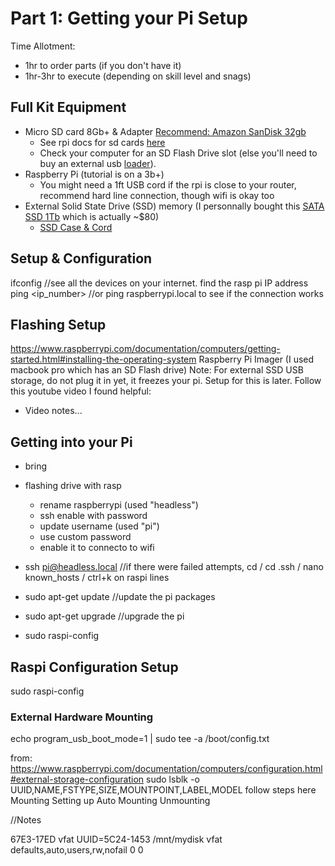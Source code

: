 # Part 1: Getting your Pi Setup

Time Allotment:
- 1hr to order parts (if you don't have it)
- 1hr-3hr to execute (depending on skill level and snags)

## Full Kit Equipment
- Micro SD card 8Gb+ & Adapter [Recommend: Amazon SanDisk 32gb](https://www.amazon.com/s?k=micro+sd+card&rh=n%3A516866%2Cp_n_feature_two_browse-bin%3A6518304011&crid=YXIYMGJA97E7&nav_sdd=aps&rnid=6518301011&sprefix=micro+sd+card&ref=nb_sb_ss_w_sbl-tr-t1_micro-sd-card_k0_1_13_2)
    - See rpi docs for sd cards [here](https://www.raspberrypi.com/documentation/computers/getting-started.html#sd-cards-for-raspberry-pi)
    - Check your computer for an SD Flash Drive slot (else you'll need to buy an external usb [loader](https://www.amazon.com/Reader-uni-Adapter-Aluminum-Memory/dp/B08P1T8R46/ref=sr_1_2?crid=2DL6CI2GH2MEM&keywords=sd%2Bcard%2Bexternal%2Bloader&qid=1694879165&sprefix=sd%2Bcard%2Bexternal%2Bloade%2Caps%2C121&sr=8-2&th=1)).
- Raspberry Pi (tutorial is on a 3b+)
    - You might need a 1ft USB cord if the rpi is close to your router, recommend hard line connection, though wifi is okay too 
- External Solid State Drive (SSD) memory (I personnally bought this [SATA SSD 1Tb](https://www.amazon.com/Reader-uni-Adapter-Aluminum-Memory/dp/B08P1T8R46/ref=sr_1_2?crid=2DL6CI2GH2MEM&keywords=sd%2Bcard%2Bexternal%2Bloader&qid=1694879165&sprefix=sd%2Bcard%2Bexternal%2Bloade%2Caps%2C121&sr=8-2&th=1) which is actually ~$80)
    - [SSD Case & Cord](https://www.amazon.com/ORICO-External-Enclosure-Support-Tool-Free/dp/B01LY97QE8/ref=d_pd_sim_sccl_4_26/147-8461889-8258503?pd_rd_w=v30UK&content-id=amzn1.sym.2351c4aa-bb60-45da-95b0-d52caf1c26f1&pf_rd_p=2351c4aa-bb60-45da-95b0-d52caf1c26f1&pf_rd_r=CR5YJYDZ5K5ZMD98S98P&pd_rd_wg=t811H&pd_rd_r=b3838bb0-cdd9-45fa-81ff-c03d3fbba4cb&pd_rd_i=B01LY97QE8&th=1)

## Setup & Configuration

ifconfig //see all the devices on your internet. find the rasp pi IP address
ping <ip_number> //or ping raspberrypi.local to see if the connection works

## Flashing Setup

https://www.raspberrypi.com/documentation/computers/getting-started.html#installing-the-operating-system
Raspberry Pi Imager (I used macbook pro which has an SD Flash drive)
Note: For external SSD USB storage, do not plug it in yet, it freezes your pi. Setup for this is later.
Follow this youtube video I found helpful:
- Video notes...

## Getting into your Pi
- bring

- flashing drive with rasp
    - rename raspberrypi (used "headless")
    - ssh enable with password
    - update username (used "pi")
    - use custom password
    - enable it to connecto to wifi

- ssh pi@headless.local //if there were failed attempts, cd / cd .ssh / nano known_hosts / ctrl+k on raspi lines
- sudo apt-get update  //update the pi packages
- sudo apt-get upgrade //upgrade the pi
- sudo raspi-config

## Raspi Configuration Setup
sudo raspi-config

### External Hardware Mounting
echo program_usb_boot_mode=1 | sudo tee -a /boot/config.txt

from: https://www.raspberrypi.com/documentation/computers/configuration.html#external-storage-configuration
sudo lsblk -o UUID,NAME,FSTYPE,SIZE,MOUNTPOINT,LABEL,MODEL
follow steps here
Mounting
Setting up Auto Mounting
Unmounting

//Notes

67E3-17ED
vfat
UUID=5C24-1453 /mnt/mydisk vfat defaults,auto,users,rw,nofail 0 0






